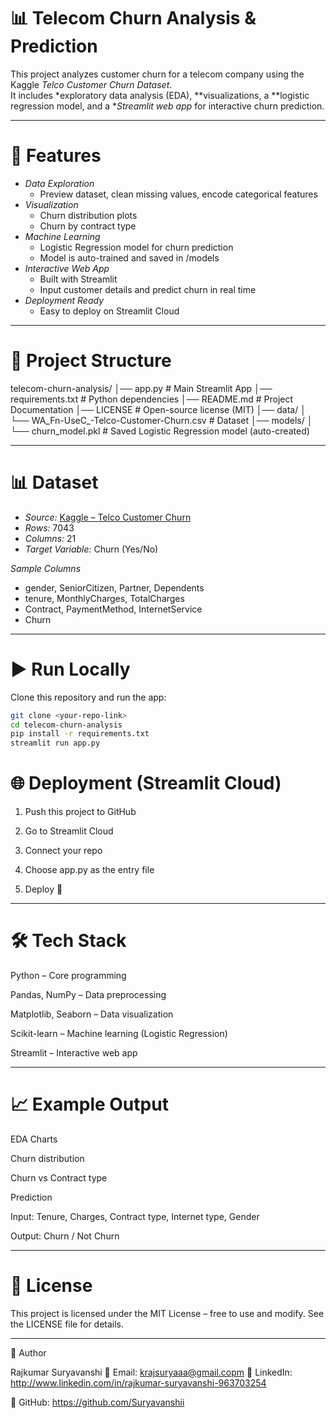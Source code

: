 # 📊 Telecom Churn Analysis & Prediction

This project analyzes customer churn for a telecom company using the Kaggle *Telco Customer Churn Dataset*.  
It includes *exploratory data analysis (EDA), **visualizations, a **logistic regression model, and a **Streamlit web app* for interactive churn prediction.

---

# 🚀 Features
- *Data Exploration*
  - Preview dataset, clean missing values, encode categorical features
- *Visualization*
  - Churn distribution plots
  - Churn by contract type
- *Machine Learning*
  - Logistic Regression model for churn prediction
  - Model is auto-trained and saved in /models
- *Interactive Web App*
  - Built with Streamlit
  - Input customer details and predict churn in real time
- *Deployment Ready*
  - Easy to deploy on Streamlit Cloud

---

# 📂 Project Structure
telecom-churn-analysis/ │── app.py                  # Main Streamlit App │── requirements.txt        # Python dependencies │── README.md               # Project Documentation │── LICENSE                 # Open-source license (MIT) │── data/ │     └── WA_Fn-UseC_-Telco-Customer-Churn.csv   # Dataset │── models/ │     └── churn_model.pkl   # Saved Logistic Regression model (auto-created)

---

# 📊 Dataset
- *Source:* [Kaggle – Telco Customer Churn](https://www.kaggle.com/blastchar/telco-customer-churn)  
- *Rows:* 7043  
- *Columns:* 21  
- *Target Variable:* Churn (Yes/No)

*Sample Columns*
- gender, SeniorCitizen, Partner, Dependents
- tenure, MonthlyCharges, TotalCharges
- Contract, PaymentMethod, InternetService
- Churn

---

# ▶ Run Locally
Clone this repository and run the app:

```bash
git clone <your-repo-link>
cd telecom-churn-analysis
pip install -r requirements.txt
streamlit run app.py
 ```



# 🌐 Deployment (Streamlit Cloud)

1. Push this project to GitHub


2. Go to Streamlit Cloud


3. Connect your repo


4. Choose app.py as the entry file


5. Deploy 🚀




---

# 🛠 Tech Stack

Python – Core programming

Pandas, NumPy – Data preprocessing

Matplotlib, Seaborn – Data visualization

Scikit-learn – Machine learning (Logistic Regression)

Streamlit – Interactive web app



---
# 📈 Example Output

EDA Charts

Churn distribution

Churn vs Contract type


Prediction

Input: Tenure, Charges, Contract type, Internet type, Gender

Output: Churn / Not Churn




---

# 📜 License

This project is licensed under the MIT License – free to use and modify.
See the LICENSE file for details.


---

👤 Author

Rajkumar Suryavanshi
📧 Email: krajsuryaaa@gmail.copm
💼 LinkedIn: http://www.linkedin.com/in/rajkumar-suryavanshi-963703254

📂 GitHub: https://github.com/Suryavanshii
